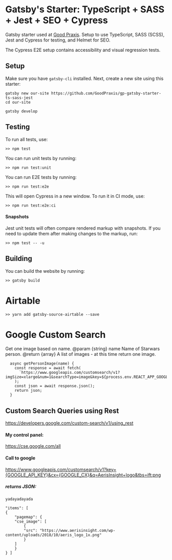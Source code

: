 Gatsby's Starter: TypeScript + SASS + Jest + SEO + Cypress
==============================================================

Gatsby starter used at [Good Praxis](https://goodpraxis.coop). Setup to use
TypeScript, SASS (SCSS), Jest and Cypress for testing, and Helmet for SEO.

The Cypress E2E setup contains accessibility and visual regression tests.

Setup
------
Make sure you have `gatsby-cli` installed.
Next, create a new site using this starter:

    gatsby new our-site https://github.com/GoodPraxis/gp-gatsby-starter-ts-sass-jest
    cd our-site

    gatsby develop


Testing
------
To run all tests, use:
```
>> npm test
```
You can run unit tests by running:
```
>> npm run test:unit
```
You can run E2E tests by running:
```
>> npm run test:e2e
```
This will open Cypress in a new window. To run it in CI mode, use:
```
>> npm run test:e2e:ci
```
#### Snapshots

Jest unit tests will often compare rendered markup with snapshots.
If you need to update them after making changes to the markup, run:
```
>> npm test -- -u
```
Building
------
You can build the website by running:
```
>> gatsby build
```

Airtable
========
```
>> yarn add gatsby-source-airtable --save
```
Google Custom Search
====================

Get one image based on name.
@param {string} name Name of Starwars person.
@return {array} A list of images - at this time return one image.
```
  async getPersonImage(name) {
    const response = await fetch(
      `https://www.googleapis.com/customsearch/v1?imgSize=xlarge&num=1&searchType=image&key=${process.env.REACT_APP_GOOGLE_API_KEY}&cx=${process.env.REACT_APP_GOOGLE_CX}&q=Star%20Wars%20${name}`
    );
    const json = await response.json();
    return json;
  }
```

Custom Search Queries using Rest
------

https://developers.google.com/custom-search/v1/using_rest

#### My control panel:
https://cse.google.com/all

#### Call to google

https://www.googleapis.com/customsearch/v1?key={GOOGLE_API_KEY}&cx={GOOGLE_CX}&q=AerisInsight+logo&tbs=ift:png

##### returns JSON:
```
yadayadayada

"items": [
{
    "pagemap": {
    "cse_image": [
        {
        "src": "https://www.aerisinsight.com/wp-content/uploads/2018/10/aeris_logo_1x.png"
        }
    ]
    }
} ]
````


